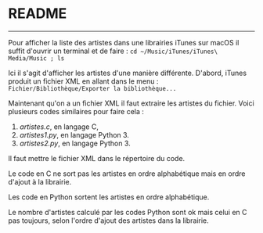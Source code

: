 # README

---

Pour afficher la liste des artistes dans une librairies iTunes sur macOS il suffit d'ouvrir un terminal et de faire :
```cd ~/Music/iTunes/iTunes\ Media/Music ; ls```

Ici il s'agit d'afficher les artistes d'une manière différente. D'abord, iTunes produit un fichier XML en allant dans le menu :
```Fichier/Bibliothèque/Exporter la bibliothèque...```

Maintenant qu'on a un fichier XML il faut extraire les artistes du fichier.
Voici plusieurs codes similaires pour faire cela :

1. *artistes.c*, en langage C,
2. *artistes1.py*, en langage Python 3.
3. *artistes2.py*, en langage Python 3.

Il faut mettre le fichier XML dans le répertoire du code.

Le code en C ne sort pas les artistes en ordre alphabétique mais en ordre d'ajout à la librairie.

Les code en Python sortent les artistes en ordre alphabétique.

Le nombre d'artistes calculé par les codes Python sont ok mais celui en C pas toujours, selon l'ordre d'ajout des artistes dans la librairie.

